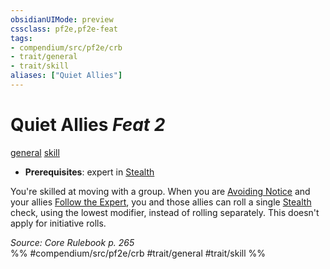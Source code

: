 ```yaml
---
obsidianUIMode: preview
cssclass: pf2e,pf2e-feat
tags:
- compendium/src/pf2e/crb
- trait/general
- trait/skill
aliases: ["Quiet Allies"]
---
```

# Quiet Allies  *Feat 2*  
[general](../../Rules/traits/general.md)  [skill](../../Rules/traits/skill.md)  

- **Prerequisites**: expert in [Stealth](../skills.md#Stealth)

You're skilled at moving with a group. When you are [Avoiding Notice](../../Rules/actions/avoid-notice.md) and your allies [Follow the Expert](../../Rules/actions/follow-the-expert.md), you and those allies can roll a single [Stealth](../skills.md#Stealth) check, using the lowest modifier, instead of rolling separately. This doesn't apply for initiative rolls.

*Source: Core Rulebook p. 265*  
%% #compendium/src/pf2e/crb #trait/general #trait/skill %%